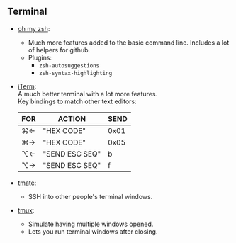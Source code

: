 ## Terminal

* [oh my zsh](https://github.com/robbyrussell/oh-my-zsh):  
  * Much more features added to the basic command line. Includes a lot of helpers for github.
  * Plugins:
    * `zsh-autosuggestions`
    * `zsh-syntax-highlighting`
	
	
* [iTerm](https://www.iterm2.com):  
	A much better terminal with a lot more features.  
  Key bindings to match other text editors:

	|FOR  |ACTION        |SEND|
	|-----|--------------|----|
	|⌘←   |"HEX CODE"    |0x01|
	|⌘→   |"HEX CODE"    |0x05|
	|⌥←   |"SEND ESC SEQ"|b   |
	|⌥→   |"SEND ESC SEQ"|f   |

* [tmate](https://tmate.io/):  
	* SSH into other people's terminal windows.
* [tmux](https://gist.github.com/henrik/1967800):    
	* Simulate having multiple windows opened.
	* Lets you run terminal windows after closing.
